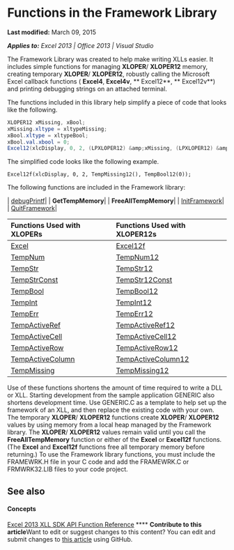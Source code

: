 
# Functions in the Framework Library

 **Last modified:** March 09, 2015

 _**Applies to:** Excel 2013 | Office 2013 | Visual Studio_

The Framework Library was created to help make writing XLLs easier. It includes simple functions for managing  **XLOPER**/ **XLOPER12** memory, creating temporary **XLOPER**/ **XLOPER12**, robustly calling the Microsoft Excel callback functions ( **Excel4**,  **Excel4v**, ** Excel12**, ** Excel12v**) and printing debugging strings on an attached terminal.

The functions included in this library help simplify a piece of code that looks like the following.



```C#
XLOPER12 xMissing, xBool;
xMissing.xltype = xltypeMissing;
xBool.xltype = xltypeBool;
xBool.val.xbool = 0;
Excel12(xlcDisplay, 0, 2, (LPXLOPER12) &amp;xMissing, (LPXLOPER12) &amp;xBool);
```

The simplified code looks like the following example.



```
Excel12f(xlcDisplay, 0, 2, TempMissing12(), TempBool12(0));
```

The following functions are included in the Framework library:


| [debugPrintf](9ad541f6-0b35-4f50-926a-8940e3f8033a.md)|
| **GetTempMemory**|
| **FreeAllTempMemory**|
| [InitFramework](c472a14a-92a6-46f6-924c-db8d6199d6fb.md)|
| [QuitFramework](d17a3efe-c278-4ef1-b8f9-b958ae012361.md)|


|**Functions Used with XLOPERs**|**Functions Used with XLOPER12s**|
|:-----|:-----|
| [Excel](4e6a9ccc-988d-42a9-8874-01f2ee29b835.md)| [Excel12f](4e6a9ccc-988d-42a9-8874-01f2ee29b835.md)|
| [TempNum](5b74d618-db3a-4d84-bd17-4fee7ae3b51e.md)| [TempNum12](5b74d618-db3a-4d84-bd17-4fee7ae3b51e.md)|
| [TempStr](b21b4868-babe-4255-9093-503172efa045.md)| [TempStr12](faf4ee4e-8d33-4cb3-ae16-5648a837ee4f.md)|
| [TempStrConst](faf4ee4e-8d33-4cb3-ae16-5648a837ee4f.md)| [TempStr12Const](faf4ee4e-8d33-4cb3-ae16-5648a837ee4f.md)|
| [TempBool](0cf1fa58-416f-4692-a2e3-422473c19492.md)| [TempBool12](0cf1fa58-416f-4692-a2e3-422473c19492.md)|
| [TempInt](86d690b8-caca-450d-93f7-69ca4cd1a6e0.md)| [TempInt12](86d690b8-caca-450d-93f7-69ca4cd1a6e0.md)|
| [TempErr](cf8c26b2-ca2b-4dda-a02d-0ccbeac19106.md)| [TempErr12](cf8c26b2-ca2b-4dda-a02d-0ccbeac19106.md)|
| [TempActiveRef](7c69d15a-294b-4545-983b-720409001e0e.md)| [TempActiveRef12](7c69d15a-294b-4545-983b-720409001e0e.md)|
| [TempActiveCell](ac5a200d-32d5-4313-9a6d-d730032aaf10.md)| [TempActiveCell12](ac5a200d-32d5-4313-9a6d-d730032aaf10.md)|
| [TempActiveRow](cbb9181c-59b0-4133-a085-94a94ac3f229.md)| [TempActiveRow12](cbb9181c-59b0-4133-a085-94a94ac3f229.md)|
| [TempActiveColumn](4b1f34c4-e7fa-4a0b-8fc5-c9d465ebb70c.md)| [TempActiveColumn12](4b1f34c4-e7fa-4a0b-8fc5-c9d465ebb70c.md)|
| [TempMissing](d9cb6afc-1fbb-45d6-88e5-84eba3af3c60.md)| [TempMissing12](d9cb6afc-1fbb-45d6-88e5-84eba3af3c60.md)|
Use of these functions shortens the amount of time required to write a DLL or XLL. Starting development from the sample application GENERIC also shortens development time. Use GENERIC.C as a template to help set up the framework of an XLL, and then replace the existing code with your own.
The temporary  **XLOPER**/ **XLOPER12** functions create **XLOPER**/ **XLOPER12** values by using memory from a local heap managed by the Framework library. The **XLOPER**/ **XLOPER12** values remain valid until you call the **FreeAllTempMemory** function or either of the **Excel** or **Excel12f** functions. (The **Excel** and **Excel12f** functions free all temporary memory before returning.)
To use the Framework library functions, you must include the FRAMEWRK.H file in your C code and add the FRAMEWRK.C or FRMWRK32.LIB files to your code project.

## See also


#### Concepts


 [Excel 2013 XLL SDK API Function Reference](2f6df879-7546-4ac0-a4e3-6b009aee9463.md)
****   **Contribute to this article**Want to edit or suggest changes to this content? You can edit and submit changes to  [this article](https://github.com/jhershey00/VBA_Excel_Test/OpenXMLCon/articles/7d9a13fd-9a4c-423e-bb08-4a5be57c7905.md) using GitHub.

